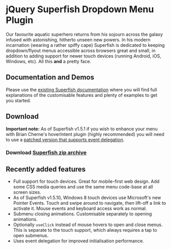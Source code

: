 # jQuery Superfish Dropdown Menu Plugin

Our favourite aquatic superhero returns from his sojourn across the galaxy infused with astonishing, hitherto unseen new powers. In his modern incarnation (wearing a rather spiffy cape) Superfish is dedicated to keeping dropdown/flyout menus accessible across browsers great and small, in addition to adding support for newer touch devices (running Android, iOS, Windows, etc). All this **and** a pretty face.

## Documentation and Demos

Please use the [existing Superfish documentation](http://users.tpg.com.au/j_birch/plugins/superfish/) where you will find full explanations of the customisable features and plenty of examples to get you started.

## Download

**Important note:** As of Superfish v1.5.1 if you wish to enhance your menu with Brian Cherne's hoverIntent plugin (highly recommended) you will need to use a [patched version that supports event delegation](https://github.com/joeldbirch/onHoverIntent).

### Download [Superfish zip archive](https://github.com/joeldbirch/superfish/archive/master.zip)

## Recently added features

- Full support for touch devices. Great for mobile-first web design. Add some CSS media queries and use the same menu code-base at all screen sizes.
- As of Superfish v1.5.10, Windows 8 touch devices use Microsoft's new Pointer Events. Touch and swipe around to navigate, then lift-off a link to activate it. Mouse events and keyboard access work as normal.
- Submenu closing animations. Customisable separately to opening animations.
- Optionally `useClick` instead of mouse hovers to open and close menus. This is separate to the touch support, which always requires a tap to open submenus.
- Uses event delegation for improved initialisation performance.